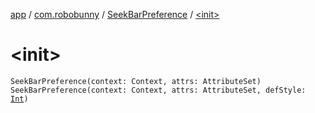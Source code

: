[app](../../index.md) / [com.robobunny](../index.md) / [SeekBarPreference](index.md) / [&lt;init&gt;](.)

# &lt;init&gt;

`SeekBarPreference(context: Context, attrs: AttributeSet)`
`SeekBarPreference(context: Context, attrs: AttributeSet, defStyle: `[`Int`](https://kotlinlang.org/api/latest/jvm/stdlib/kotlin/-int/index.html)`)`